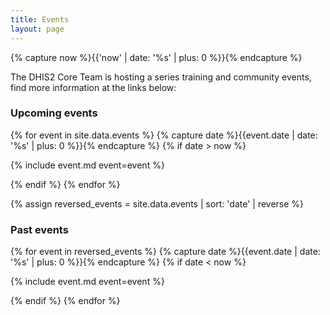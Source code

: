 ```yaml
---
title: Events
layout: page
---
```


{% capture now %}{{'now' | date: '%s' | plus: 0 %}}{% endcapture %}

The DHIS2 Core Team is hosting a series training and community events, find more information at the links below:

### Upcoming events

{% for event in site.data.events %}
{% capture date %}{{event.date | date: '%s' | plus: 0 %}}{% endcapture %}
{% if date > now %}

{% include event.md event=event %}

{% endif %}
{% endfor %}

{% assign reversed_events = site.data.events | sort: 'date' | reverse %}

### Past events

{% for event in reversed_events %}
{% capture date %}{{event.date | date: '%s' | plus: 0 %}}{% endcapture %}
{% if date < now %}

{% include event.md event=event %}

{% endif %}
{% endfor %}

